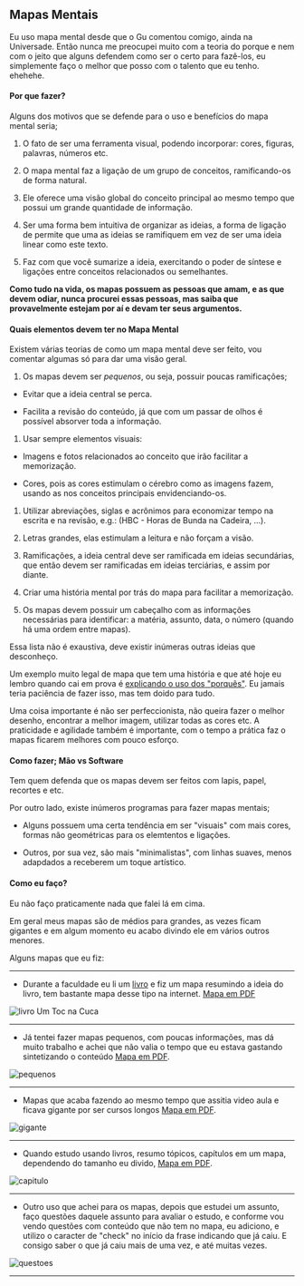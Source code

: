 Mapas Mentais
-----

Eu uso mapa mental desde que o Gu comentou comigo, ainda na Universade.
Então nunca me preocupei muito com a teoria do porque e nem com o jeito que
alguns defendem como ser o certo para fazê-los, eu simplemente faço o melhor
que posso com o talento que eu tenho. ehehehe.

#### Por que fazer?

Alguns dos motivos que se defende para o uso e benefícios do mapa mental
seria;

1. O fato de ser uma ferramenta visual, podendo incorporar: cores, figuras,
palavras, números etc.

2. O mapa mental faz a ligação de um grupo de conceitos, ramificando-os de forma
natural.

3. Ele oferece uma visão global do conceito principal ao mesmo tempo que possui
um grande quantidade de informação.

1. Ser uma forma bem intuitiva de organizar as ideias, a forma de ligação de
permite que uma as ideias se ramifiquem em vez de ser uma ideia linear como
este texto.

1. Faz com que você sumarize a ideia, exercitando o poder de síntese e ligações
entre conceitos relacionados ou semelhantes.

**Como tudo na vida, os mapas possuem as pessoas que amam, e as que devem
odiar, nunca procurei essas pessoas, mas saiba que provavelmente estejam por
aí e devam ter seus argumentos.**

#### Quais elementos devem ter no Mapa Mental

Existem várias teorias de como um mapa mental deve ser feito, vou comentar
algumas só para dar uma visão geral.

1. Os mapas devem ser *pequenos*, ou seja, possuir poucas ramificações;

  * Evitar que a ideia central se perca.

  * Facilita a revisão do conteúdo, já que com um passar de olhos é possível
absorver toda a informação.

1. Usar sempre elementos visuais:

  * Imagens e fotos relacionados ao conceito que irão facilitar a memorização.

  * Cores, pois as cores estimulam o cérebro como as imagens fazem, usando as
nos conceitos principais envidenciando-os.

1. Utilizar abreviações, siglas e acrônimos para economizar tempo na escrita e
na revisão, e.g.: (HBC - Horas de Bunda na Cadeira, …).

1. Letras grandes, elas estimulam a leitura e não forçam a visão.

1. Ramificações, a ideia central deve ser ramificada em ideias secundárias, que
então devem ser ramificadas em ideias terciárias, e assim por diante.

1. Criar uma história mental por trás do mapa para facilitar a memorização.

1. Os mapas devem possuir um cabeçalho com as informações necessárias para
identificar: a matéria, assunto, data, o número (quando há uma ordem entre
mapas).

Essa lista não é exaustiva, deve existir inúmeras outras ideias que desconheço.

Um exemplo muito legal de mapa que tem uma história e que até hoje eu lembro
quando cai em prova é [explicando o uso dos "porquês"](https://lgcm.com.br/kit_files/snk_download/historia-porques.pdf).
Eu jamais teria paciência de fazer isso, mas tem doido para tudo.

Uma coisa importante é não ser perfeccionista, não queira fazer o melhor desenho,
encontrar a melhor imagem, utilizar todas as cores etc.
A praticidade e agilidade também é importante, com o tempo a prática faz o mapas
ficarem melhores com pouco esforço.

#### Como fazer; Mão vs Software

Tem quem defenda que os mapas devem ser feitos com lapis, papel, recortes e etc.

Por outro lado, existe inúmeros programas para fazer mapas mentais;

* Alguns possuem uma certa tendência em ser "visuais" com mais cores, formas
não geométricas para os elemtentos e ligações.

* Outros, por sua vez, são mais "minimalistas", com linhas suaves, menos
adapdados a receberem um toque artístico.

#### Como eu faço?

Eu não faço praticamente nada que falei lá em cima.

Em geral meus mapas são de médios para grandes, as vezes ficam gigantes e em
algum momento eu acabo divindo ele em vários outros menores.

Alguns mapas que eu fiz:

***

* Durante a faculdade eu li um [livro](http://www.saraiva.com.br/um-toc-na-cuca-313776.html)
e fiz um mapa resumindo a ideia do livro, tem bastante mapa desse tipo na internet.
[Mapa em PDF](https://lgcm.com.br/kit_files/snk_download/livro-um-toc-na-cuca.pdf)

![livro Um Toc na Cuca](tok-small.png)

***

* Já tentei fazer mapas pequenos, com poucas informações, mas dá muito trabalho
e achei que não valia o tempo que eu estava gastando sintetizando o conteúdo
[Mapa em PDF](https://lgcm.com.br/kit_files/snk_download/pmbok.pdf.pdf).

![pequenos](pmbok-small.png)

***

* Mapas que acaba fazendo ao mesmo tempo que assitia video aula e ficava gigante
por ser cursos longos [Mapa em PDF](d-adm-Lei8112-Servidor-Publico.pdf).

![gigante](grandes-demais.png)

***

* Quando estudo usando livros, resumo tópicos, capítulos em um mapa, dependendo
do tamanho eu divido, [Mapa em PDF](https://lgcm.com.br/kit_files/snk_download/cript-01-ACriptografia.pdf).

![capitulo](capitulo-livro.png)

***

* Outro uso que achei para os mapas, depois que estudei um assunto, faço
questões daquele assunto para avaliar o estudo, e conforme vou vendo questões
com conteúdo que não tem no mapa, eu adiciono, e utilizo o caracter de "check"
no início da frase indicando que já caiu.
E consigo saber o que já caiu mais de uma vez, e até muitas vezes.


![questoes](questoes.png)

***
